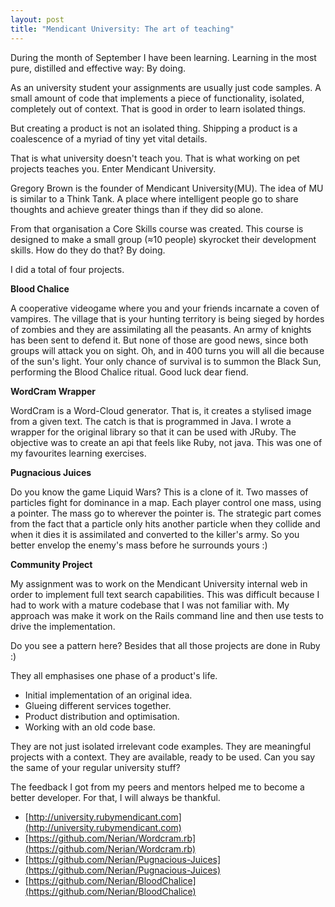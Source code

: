 ```yaml
---
layout: post
title: "Mendicant University: The art of teaching"
---                                    
```


During the month of September I have been learning. Learning in the most pure, distilled and effective way: By doing.

As an university student your assignments are usually just code samples. A small amount of code that implements a piece of functionality, isolated, completely out of context. That is good in order to learn isolated things.

But creating a product is not an isolated thing. Shipping a product is a coalescence of a myriad of tiny yet vital details.

That is what university doesn't teach you. That is what working on pet projects teaches you. Enter Mendicant University.

Gregory Brown is the founder of Mendicant University(MU). The idea of MU is similar to a Think Tank. A place where intelligent people go to share thoughts and achieve greater things than if they did so alone.

From that organisation a Core Skills course was created. This course is designed to make a small group (≈10 people) skyrocket their development skills. How do they do that? By doing. 

I did a total of four projects.

__Blood Chalice__ 

A cooperative videogame where you and your friends incarnate a coven of vampires. The village that is your hunting territory is being sieged by hordes of zombies and they are assimilating all the peasants. An army of knights has been sent to defend it. But none of those are good news, since both groups will attack you on sight. Oh, and in 400 turns you will all die because of the sun's light. Your only chance of survival is to summon the Black Sun, performing the Blood Chalice ritual. Good luck dear fiend.

__WordCram Wrapper__

WordCram is a Word-Cloud generator. That is, it creates a stylised image from a given text. The catch is that is programmed in Java. I wrote a wrapper for the original library so that it can be used with JRuby. The objective was to create an api that feels like Ruby, not java. This was one of my favourites learning exercises.

__Pugnacious Juices__ 

Do you know the game Liquid Wars? This is a clone of it. Two masses of particles fight for dominance in a map. Each player control one mass, using a pointer. The mass go to wherever the pointer is. The strategic part comes from the fact that a particle only hits another particle when they collide and when it dies it is assimilated and converted to the killer's army. So you better envelop the enemy's mass before he surrounds yours :)

__Community Project__

My assignment was to work on the Mendicant University internal web in order to implement full text search capabilities. This was difficult because I had to work with a mature codebase that I was not familiar with. My approach was make it work on the Rails command line and then use tests to drive the implementation.

Do you see a pattern here? Besides that all those projects are done in Ruby :)

They all emphasises one phase of a product's life.

* Initial implementation of an original idea.
* Glueing different services together.
* Product distribution and optimisation.
* Working with an old code base.

They are not just isolated irrelevant code examples. They are meaningful projects with a context. They are available, ready to be used. Can you say the same of your regular university stuff?

The feedback I got from my peers and mentors helped me to become a better developer. For that, I will always be thankful.


* [http://university.rubymendicant.com](http://university.rubymendicant.com)
* [https://github.com/Nerian/Wordcram.rb](https://github.com/Nerian/Wordcram.rb)
* [https://github.com/Nerian/Pugnacious-Juices](https://github.com/Nerian/Pugnacious-Juices)
* [https://github.com/Nerian/BloodChalice](https://github.com/Nerian/BloodChalice)